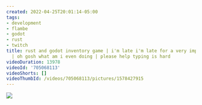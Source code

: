 ```yaml
---
created: 2022-04-25T20:01:14-05:00
tags:
- development
- flambe
- godot
- rust
- twitch
title: rust and godot inventory game | i'm late i'm late for a very important date
  | oh gosh what am i even doing | please help typing is hard
videoDuration: 13978
videoId: '705068113'
videoShorts: []
videoThumbId: /videos/705068113/pictures/1578427915
---
```


![](20220426010114.jpg)
